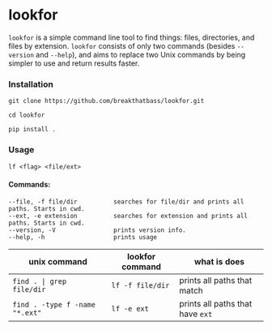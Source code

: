 # lookfor

```lookfor``` is a simple command line tool to find things: files, directories, and files by extension. `lookfor` consists of only two commands (besides `--version` and `--help`), and aims to replace two Unix commands by being simpler to use and return results faster.

### Installation

```
git clone https://github.com/breakthatbass/lookfor.git

cd lookfor

pip install .
```


### Usage

`lf <flag> <file/ext>`

#### Commands:
```
--file, -f file/dir          searches for file/dir and prints all paths. Starts in cwd.
--ext, -e extension          searches for extension and prints all paths. Starts in cwd.
--version, -V                prints version info.
--help, -h                   prints usage
```

| unix command                    | lookfor command   | what is does                     |
| ------------------------------- | ----------------- | -------------------------------- |
| `find . \| grep file/dir`       | `lf -f file/dir`  | prints all paths that match      |
| `find . -type f -name "*.ext"`  | `lf -e ext`       | prints all paths that have `ext` |

